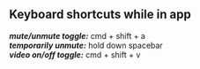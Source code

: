 ## Keyboard shortcuts while in app

**_mute/unmute toggle:_** cmd + shift + a\
**_temporarily unmute:_** hold down spacebar\
**_video on/off toggle:_** cmd + shift + v
